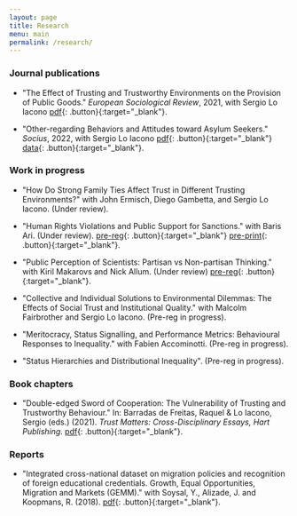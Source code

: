 ```yaml
---
layout: page
title: Research
menu: main
permalink: /research/
---
```

### Journal publications

- "The Effect of Trusting and Trustworthy Environments on the Provision of Public Goods." *European Sociological Review*, 2021, with Sergio Lo Iacono 
[pdf](https://brksnmz.github.io/assets/esr.pdf){: .button}{:target="_blank"}.

- "Other-regarding Behaviors and Attitudes toward Asylum Seekers." *Socius*, 2022, with Sergio Lo Iacono 
[pdf](https://brksnmz.github.io/assets/esr.pdf){: .button}{:target="_blank"} [data](https://osf.io/mecpj/?view_only=4c1d81746fd545a7a62462fbeeee2194){: .button}{:target="_blank"}.

### Work in progress

- "How Do Strong Family Ties Affect Trust in Different Trusting Environments?" with John Ermisch, Diego Gambetta, and Sergio Lo Iacono. (Under review).

- "Human Rights Violations and Public Support for Sanctions." with Baris Ari. (Under review). [pre-reg](https://osf.io/hfusz/){: .button}{:target="_blank"} [pre-print](https://papers.ssrn.com/sol3/papers.cfm?abstract_id=3990963){: .button}{:target="_blank"}.

- "Public Perception of Scientists: Partisan vs Non-partisan Thinking." with Kiril Makarovs and Nick Allum. (Under review) [pre-reg](https://osf.io/fe2s9){: .button}{:target="_blank"}.

- "Collective and Individual Solutions to Environmental Dilemmas: The Effects of Social Trust and Institutional Quality." with Malcolm Fairbrother and Sergio Lo Iacono. (Pre-reg in progress).

- "Meritocracy, Status Signalling, and Performance Metrics: Behavioural Responses to Inequality." with Fabien Accominotti. (Pre-reg in progress).

- "Status Hierarchies and Distributional Inequality". (Pre-reg in progress).  

### Book chapters

- "Double-edged Sword of Cooperation: The Vulnerability of Trusting and Trustworthy Behaviour." In: Barradas de Freitas, Raquel & Lo Iacono, Sergio (eds.) (2021). *Trust Matters: Cross-Disciplinary Essays, Hart Publishing*. 
[pdf](https://brksnmz.github.io/assets/book-chapter_1.pdf){: .button}{:target="_blank"}.

### Reports

- "Integrated cross-national dataset on migration policies and recognition of foreign educational credentials. Growth, Equal Opportunities, Migration and Markets (GEMM)." 
with Soysal, Y., Alizade, J. and Koopmans, R. (2018). [pdf](https://gemm2020.eu/?resources=report-integrated-cross-national-dataset-on-migration-policies-and-recognition-of-foreign-educational-credentials){: .button}{:target="_blank"}.

